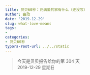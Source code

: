 ```yaml
---
title: 贝贝60秒：充满爱的家有什么（还没写）
author: 曲政
date: '2019-12-29'
slug: what-love-means
tags:
- 
categories:
- 贝贝60秒
typora-root-url: ../../static
---
```

> 今天是贝贝报告给你的第 304 天   
> 2019-12-29 星期日 